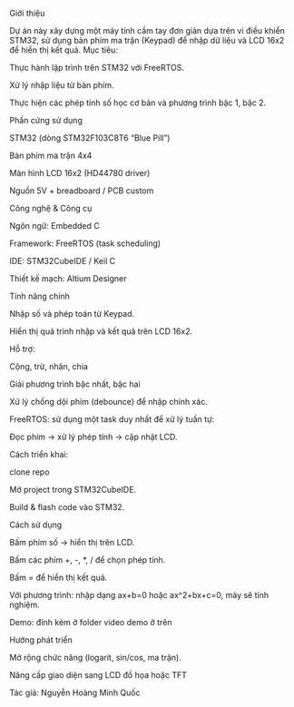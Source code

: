 Giới thiệu

Dự án này xây dựng một máy tính cầm tay đơn giản dựa trên vi điều khiển STM32, sử dụng bàn phím ma trận (Keypad) để nhập dữ liệu và LCD 16x2 để hiển thị kết quả.
Mục tiêu:

Thực hành lập trình trên STM32 với FreeRTOS.

Xử lý nhập liệu từ bàn phím.

Thực hiện các phép tính số học cơ bản và phương trình bậc 1, bậc 2.

Phần cứng sử dụng

STM32 (dòng STM32F103C8T6 “Blue Pill”)

Bàn phím ma trận 4x4

Màn hình LCD 16x2 (HD44780 driver)

Nguồn 5V + breadboard / PCB custom

Công nghệ & Công cụ

Ngôn ngữ: Embedded C

Framework: FreeRTOS (task scheduling)

IDE: STM32CubeIDE / Keil C

Thiết kế mạch: Altium Designer

Tính năng chính

Nhập số và phép toán từ Keypad.

Hiển thị quá trình nhập và kết quả trên LCD 16x2.

Hỗ trợ:

Cộng, trừ, nhân, chia

Giải phương trình bậc nhất, bậc hai

Xử lý chống dội phím (debounce) để nhập chính xác.

FreeRTOS: sử dụng một task duy nhất để xử lý tuần tự:

Đọc phím → xử lý phép tính → cập nhật LCD.

Cách triển khai: 

clone repo

Mở project trong STM32CubeIDE.

Build & flash code vào STM32.

Cách sử dụng

Bấm phím số → hiển thị trên LCD.

Bấm các phím +, -, *, / để chọn phép tính.

Bấm = để hiển thị kết quả.

Với phương trình: nhập dạng ax+b=0 hoặc ax^2+bx+c=0, máy sẽ tính nghiệm.

Demo: đính kèm ở folder video demo ở trên

Hướng phát triển

Mở rộng chức năng (logarit, sin/cos, ma trận).

Nâng cấp giao diện sang LCD đồ họa hoặc TFT

Tác giả: Nguyễn Hoàng Minh Quốc

